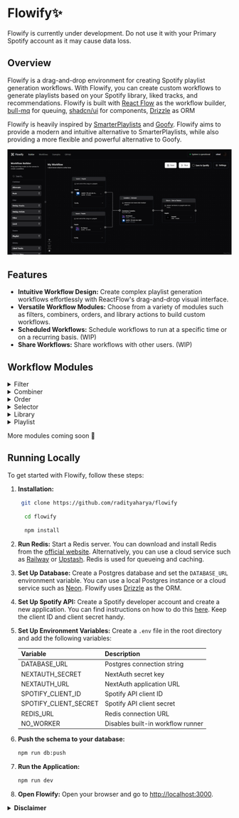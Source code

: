 # Flowify✨

Flowify is currently under development. Do not use it with your Primary Spotify account as it may cause data loss.

## Overview

Flowify is a drag-and-drop environment for creating Spotify playlist generation workflows. With Flowify, you can create custom workflows to generate playlists based on your Spotify library, liked tracks, and recommendations. Flowify is built with [React Flow](https://reactflow.dev/) as the workflow builder, [bull-mq](https://github.com/taskforcesh/bullmq) for queuing, [shadcn/ui](https://ui.shadcn.com/) for components, [Drizzle](https://orm.drizzle.team/) as ORM

Flowify is heavily inspired by [SmarterPlaylists](https://github.com/plamere/SmarterPlaylists) and [Goofy](https://github.com/Chimildic/goofy). Flowify aims to provide a modern and intuitive alternative to SmarterPlaylists, while also providing a more flexible and powerful alternative to Goofy.

![Preview of Flowify Workflow Builder](./images/workflow-preview.png)

## Features

- **Intuitive Workflow Design:** Create complex playlist generation workflows effortlessly with ReactFlow's drag-and-drop visual interface.
- **Versatile Workflow Modules:** Choose from a variety of modules such as filters, combiners, orders, and library actions to build custom workflows.
- **Scheduled Workflows:** Schedule workflows to run at a specific time or on a recurring basis. (WIP)
- **Share Workflows:** Share workflows with other users. (WIP)

## Workflow Modules

<details>
<summary>Filter</summary>

- Filter by Key-Value Pair
- Deduplicate Tracks
- Deduplicate Artists
- Match Key-Value Pair
- Limit Tracks

</details>

<details>
<summary>Combiner</summary>

- Push Tracks
- Alternate Tracks

</details>

<details>
<summary>Order</summary>

- Sort Tracks by Key
- Shuffle Tracks

</details>

<details>
<summary>Selector</summary>

- First N Tracks
- Last N Tracks
- Random N Tracks
- All but First N Tracks
- All but Last N Tracks
- Recommended Tracks (Using Spotify Recommendations API)

</details>

<details>
<summary>Library</summary>
- Get Liked Tracks
- Save Playlist as New
- Save Playlist by Appending
- Save Playlist by Replacing

</details>

<details>
<summary>Playlist</summary>
- Search and use existing playlists


</details>

More modules coming soon 👀

## Running Locally

To get started with Flowify, follow these steps:

1. **Installation:**

   ```bash
    git clone https://github.com/radityaharya/flowify
   ```

   ```bash
     cd flowify
   ```

   ```bash
     npm install
   ```

2. **Run Redis:**
   Start a Redis server. You can download and install Redis from the [official website](https://redis.io/). Alternatively, you can use a cloud service such as [Railway](https://docs.railway.app/guides/redis) or [Upstash](https://upstash.com/). Redis is used for queueing and caching.

3. **Set Up Database:**
    Create a Postgres database and set the `DATABASE_URL` environment variable. You can use a local Postgres instance or a cloud service such as [Neon](https://neon.tech/). Flowify uses [Drizzle](https://orm.drizzle.team/) as the ORM.

4. **Set Up Spotify API:**
   Create a Spotify developer account and create a new application. You can find instructions on how to do this [here](https://developer.spotify.com/documentation/web-api/concepts/apps). Keep the client ID and client secret handy.

5. **Set Up Environment Variables:**
   Create a `.env` file in the root directory and add the following variables:

   | Variable              | Description                        |
   | --------------------- | -----------------------------------|
   | DATABASE_URL          | Postgres connection string         |
   | NEXTAUTH_SECRET       | NextAuth secret key                |
   | NEXTAUTH_URL          | NextAuth application URL           |
   | SPOTIFY_CLIENT_ID     | Spotify API client ID              |
   | SPOTIFY_CLIENT_SECRET | Spotify API client secret          |
   | REDIS_URL             | Redis connection URL               |
   | NO_WORKER             | Disables built-in workflow runner  |

6. **Push the schema to your database:**

   ```bash
   npm run db:push
   ```

7. **Run the Application:**

   ```bash
   npm run dev
   ```

8. **Open Flowify:**
   Open your browser and go to [http://localhost:3000](http://localhost:3000).


<details>
<summary><strong>Disclaimer</strong></summary>

Flowify is an independent project, developed with the intention of serving as an educational tool, for personal use, and as a hosted service. It is important to clarify that Flowify is not affiliated with, endorsed by, or in any way officially connected with Spotify AB, or any of its subsidiaries or its affiliates.

The images utilized in this project are sourced directly from Spotify's Content Delivery Network (CDN) via the Spotify Web API. These images are not modified or altered in any way by this project, and remain the property of their respective copyright holders.

For official Spotify services, please visit the official Spotify website at https://www.spotify.com. Please be aware that Spotify is a registered trademark of Spotify AB.

The author of Flowify makes no representations or warranties of any kind, express or implied, about the completeness, accuracy, reliability, suitability, or availability of the content of this project or the hosted service. The author will not be liable for any errors or omissions in this information nor for the availability of this information. The author will not be liable for any losses, or damages from the display or use of this information or the hosted service, whether they be direct, indirect, incidental, special, consequential or other forms of damages.

The hosted service is provided "as is" and on an "as available" basis, with no guarantees of uptime or reliability. The author is not responsible for any data loss or damage that may occur from the use of the hosted service.

The author respects the privacy of users and takes data security seriously. However, the author cannot guarantee the security of any data transmitted to the hosted service and is not responsible for any breach of security or for the actions of any third parties that may obtain any personal information.

By using the hosted service, you agree to accept all risks associated with the use of the service and agree not to hold the author liable for any issues, losses, or damages that may arise from its use.

</details>
